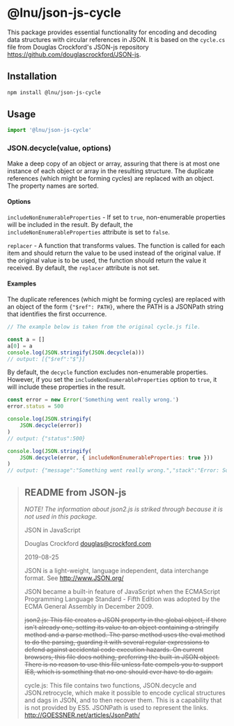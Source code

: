 ﻿# @lnu/json-js-cycle

This package provides essential functionality for encoding and decoding data structures with circular references in JSON. It is based on the `cycle.cs` file from Douglas Crockford's JSON-js repository <https://github.com/douglascrockford/JSON-js>.

## Installation

```bash
npm install @lnu/json-js-cycle
```

## Usage

```javascript
import '@lnu/json-js-cycle'
```

### JSON.decycle(value, options)

Make a deep copy of an object or array, assuring that there is at most one instance of each object or array in the resulting structure. The duplicate references (which might be forming cycles) are replaced with an object. The property names are sorted.

#### Options

`includeNonEnumerableProperties` - If set to `true`, non-enumerable properties will be included in the result. By default, the `includeNonEnumerableProperties` attribute is set to `false`.

`replacer` - A function that transforms values. The function is called for each item and should return the value to be used instead of the original value. If the original value is to be used, the function should return the value it received. By default, the `replacer` attribute is not set.

#### Examples

The duplicate references (which might be forming cycles) are replaced with an object of the form `{"$ref": PATH}`, where the PATH is a JSONPath string that identifies the first occurrence.

```javascript
// The example below is taken from the original cycle.js file.

const a = []
a[0] = a
console.log(JSON.stringify(JSON.decycle(a)))
// output: [{"$ref":"$"}]
```

By default, the `decycle` function excludes non-enumerable properties. However, if you set the `includeNonEnumerableProperties` option to `true`, it will include these properties in the result.

```javascript
const error = new Error('Something went really wrong.')
error.status = 500

console.log(JSON.stringify(
    JSON.decycle(error))
)
// output: {"status":500}

console.log(JSON.stringify(
    JSON.decycle(error, { includeNonEnumerableProperties: true }))
)
// output: {"message":"Something went really wrong.","stack":"Error: Something went really wrong.\n    at file:[Omitted for clarity]","status":500}

```

> ## README from JSON-js
>
> _NOTE! The information about json2.js is striked through because it is not used in this package._
>
>JSON in JavaScript
>
>
>Douglas Crockford
><douglas@crockford.com>
>
>2019-08-25
>
>JSON is a light-weight, language independent, data interchange format.
>See <http://www.JSON.org/>
>
>JSON became a built-in feature of JavaScript when the ECMAScript Programming
Language Standard - Fifth Edition was adopted by the ECMA General Assembly
in December 2009.
>
>~~json2.js: This file creates a JSON property in the global object, if there
isn't already one, setting its value to an object containing a stringify
method and a parse method. The parse method uses the eval method to do the
parsing, guarding it with several regular expressions to defend against
accidental code execution hazards. On current browsers, this file does nothing,
preferring the built-in JSON object. There is no reason to use this file unless
fate compels you to support IE8, which is something that no one should ever
have to do again.~~
>
>cycle.js: This file contains two functions, JSON.decycle and JSON.retrocycle,
which make it possible to encode cyclical structures and dags in JSON, and to
then recover them. This is a capability that is not provided by ES5. JSONPath
is used to represent the links. <http://GOESSNER.net/articles/JsonPath/>
